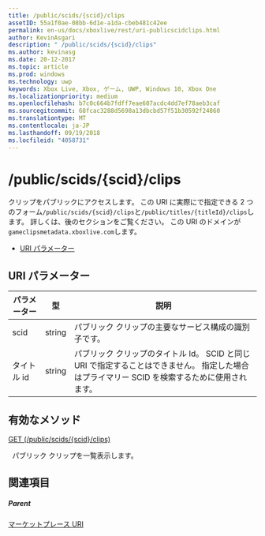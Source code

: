 ```yaml
---
title: /public/scids/{scid}/clips
assetID: 55a1f0ae-08bb-6d1e-a1da-cbeb481c42ee
permalink: en-us/docs/xboxlive/rest/uri-publicscidclips.html
author: KevinAsgari
description: " /public/scids/{scid}/clips"
ms.author: kevinasg
ms.date: 20-12-2017
ms.topic: article
ms.prod: windows
ms.technology: uwp
keywords: Xbox Live, Xbox, ゲーム, UWP, Windows 10, Xbox One
ms.localizationpriority: medium
ms.openlocfilehash: b7c0c664b7fdff7eae607acdc4dd7ef78aeb3caf
ms.sourcegitcommit: 68fcac3288d5698a13dbcbd57f51b30592f24860
ms.translationtype: MT
ms.contentlocale: ja-JP
ms.lasthandoff: 09/19/2018
ms.locfileid: "4058731"
---
```

# <a name="publicscidsscidclips"></a>/public/scids/{scid}/clips
クリップをパブリックにアクセスします。 この URI に実際にで指定できる 2 つのフォーム`/public/scids/{scid}/clips`と`/public/titles/{titleId}/clips`します。 詳しくは、後のセクションをご覧ください。 この URI のドメインが`gameclipsmetadata.xboxlive.com`します。
 
  * [URI パラメーター](#ID4E1)
 
<a id="ID4E1"></a>

 
## <a name="uri-parameters"></a>URI パラメーター
 
| パラメーター| 型| 説明| 
| --- | --- | --- | 
| scid| string| パブリック クリップの主要なサービス構成の識別子です。| 
| タイトル id| string| パブリック クリップのタイトル Id。 SCID と同じ URI で指定することはできません。 指定した場合はプライマリー SCID を検索するために使用されます。| 
  
<a id="ID4E6B"></a>

 
## <a name="valid-methods"></a>有効なメソッド

[GET (/public/scids/{scid}/clips)](uri-publicscidclipsget.md)

&nbsp;&nbsp;パブリック クリップを一覧表示します。
 
<a id="ID4EJC"></a>

 
## <a name="see-also"></a>関連項目
 
<a id="ID4ELC"></a>

 
##### <a name="parent"></a>Parent 

[マーケットプレース URI](../marketplace/atoc-reference-marketplace.md)

   
